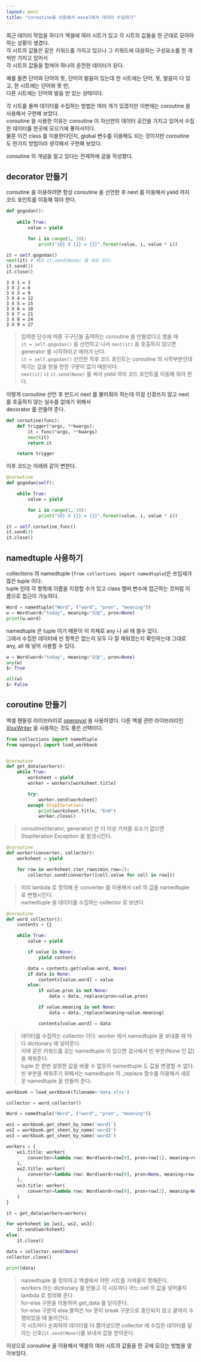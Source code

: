 ```yaml
---
layout: post
title: "coroutine을 사용해서 excel에서 데이터 수집하기"
---
```

최근 데이터 작업을 하다가 엑셀에 여러 시트가 있고 각 시트의 값들을 한 군데로 모아야 하는 상황이 생겼다.  
각 시트의 값들은 같은 키워드를 가지고 있으나 그 키워드에 대응하는 구성요소를 한 개씩만 가지고 있어서  
각 시트의 값들을 합쳐야 하나의 온전한 데이터가 된다.  

예를 들면 단어와 단어의 뜻, 단어의 발음이 있는데 한 시트에는 단어, 뜻, 발음이 다 있고, 한 시트에는 단어와 뜻 만,  
다른 시트에는 단어와 발음 만 있는 상태이다.   

각 시트를 돌며 데이터를 수집하는 방법은 여러 개가 있겠지만 이번에는 coroutine 을 사용해서 구현해 보았다.  
coroutine 을 사용한 이유는 coroutine 이 자신만의 데이터 공간을 가지고 있어서 수집한 데이터를 한곳에 모으기에 좋아서이다.  
물론 이건 class 를 이용한다던지, global 변수를 이용해도 되는 것이지만 coroutine 도 한가지 방법이라 생각해서 구현해 보았다.  

coroutine 의 개념을 알고 있다는 전제하에 글을 작성했다.  

## decorator 만들기
coroutine 을 이용하려면 항상 coroutine 을 선언한 후 next 를 이용해서 yield 까지 코드 포인트를 이동해 줘야 한다.  
```python
def gogodan():
    
    while True:
        value = yield

        for i in range(1, 10):
            print("{0} X {1} = {2}".format(value, i, value * i))

it = self.gogodan()
next(it) # 혹은 it.send(None) 를 써도 된다. 
it.send(3)
it.close()
```
```
3 X 1 = 3
3 X 2 = 6
3 X 3 = 9
3 X 4 = 12
3 X 5 = 15
3 X 6 = 18
3 X 7 = 21
3 X 8 = 24
3 X 9 = 27
```
> 입력한 단수에 따른 구구단을 출력하는 coroutine 을 만들었다고 했을 때  
> `it = self.gogodan()` 을 선언하고 나서 `next(it)` 을 호출하지 않으면 generator 를 시작하라고 에러가 난다.  
> `it = self.gogodan()` 선언한 직후 코드 포인트는 coroutine 의 시작부분인데 여기는 값을 받을 만한 구문이 없기 때문이다.  
> `next(it)` 나 `it.send(None)` 를 써서 yield 까지 코드 포인트를 이동해 줘야 한다.  

이렇게 coroutine 선언 후 반드시 next 를 불러줘야 하는데 이걸 신경쓰지 않고 next 를 호출하지 않는 실수를 없애기 위해서  
decorator 를 만들어 준다.

```python
def coroutine(func):
    def trigger(*args, **kwargs):
        it = func(*args, **kwargs)
        next(it)
        return it

    return trigger
```

이후 코드는 아래와 같이 변한다.

```python
@coroutine
def gogodan(self):

    while True:
        value = yield

        for i in range(1, 10):
            print("{0} X {1} = {2}".format(value, i, value * i))

it = self.coroutine_func()
it.send(3)
it.close()
```

## namedtuple 사용하기  

collections 의 namedtuple (`from collections import namedtuple`)은 쓰임새가 많은 tuple 이다.  
tuple 인데 각 항목에 이름을 지정할 수가 있고 class 멤버 변수에 접근하는 것처럼 이름으로 접근이 가능하다.  
```python
Word = namedtuple("Word", ("word", "pron", "meaning"))
w = Word(word="today", meaning="오늘", pron=None)
print(w.word)
```
namedtuple 은 tuple 이기 때문이 이 자체로 any 나 all 에 쓸수 있다.  
그래서 수집한 데이터에 빈 항목은 없는지 모두 다 잘 채워졌는지 확인하는데 그대로 any, all 에 넣어 사용할 수 있다.  

```python
w = Word(word="today", meaning="오늘", pron=None)
any(w)
$> True

all(w)
$> False
```

## coroutine 만들기
엑셀 핸들링 라이브러리로 [openpyxl] 을 사용하였다. 다른 엑셀 관련 라이브러리인 [XlsxWriter] 을 사용하는 것도 좋은 선택이다.  

```python
from collections import namedtuple
from openpyxl import load_workbook


@coroutine
def get_data(workers):
    while True:
        worksheet = yield
        worker = workers[worksheet.title]

        try:
            worker.send(worksheet)
        except StopIteration:
            print(worksheet.title, "End")
            worker.close()
```
> coroutine(iterator, generator) 은 더 이상 가져올 요소가 없으면 StopIteration Exception 을 발생시킨다.  
 
```python
@coroutine
def worker(converter, collector):
    worksheet = yield

    for row in worksheet.iter_rows(min_row=2):
        collector.send(converter([cell.value for cell in row]))
```
> 미리 lambda 로 정의해 둔 converter 를 이용해서 cell 의 값을 namedtuple 로 변형시킨다.  
> namedtuple 을 데이터를 수집하는 collector 로 보낸다.

```python
@coroutine
def word_collector():
    contents = {}

    while True:
        value = yield

        if value is None:
            yield contents

        data = contents.get(value.word, None)
        if data is None:
            contents[value.word] = value
        else:
            if value.pron is not None:
                data = data._replace(pron=value.pron)

            if value.meaning is not None:
                data = data._replace(meaning=value.meaning)

            contents[value.word] = data
```
> 데이터를 수집하는 collector 이다. worker 에서 namedtuple 을 보내줄 때 마다 dictionary 에 넣어준다.  
> 이때 같은 키워드를 갖는 namedtuple 이 있으면 검사해서 빈 부분(None 인 값) 을 채워준다.  
> tuple 은 한번 설정한 값을 바꿀 수 없듯이 namedtuple 도 값을 변경할 수 없다.  
> 빈 부분을 채워주기 위해서는 namedtuple 의 _replace 함수를 이용해서 새로운 namedtuple 을 만들어 준다.  

```python
workbook = load_workbook(filename='data.xlsx')

collector = word_collector()

Word = namedtuple("Word", ("word", "pron", "meaning"))

ws1 = workbook.get_sheet_by_name('word1')
ws2 = workbook.get_sheet_by_name('word2')
ws3 = workbook.get_sheet_by_name('word3')

workers = {
    ws1.title: worker(
        converter=lambda row: Word(word=row[0], pron=row[1], meaning=row[2]), collector=collector
    ),
    ws2.title: worker(
        converter=lambda row: Word(word=row[0], pron=None, meaning=row[2]), collector=collector
    ),
    ws3.title: worker(
        converter=lambda row: Word(word=row[0], pron=row[2], meaning=None), collector=collector
    )
}

it = get_data(workers=workers)

for worksheet in [ws1, ws2, ws3]:
    it.send(worksheet)
else:
    it.close()

data = collector.send(None)
collector.close()

print(data)
```
> namedtuple 을 정의하고 엑셀에서 어떤 시트를 가져올지 정해준다.  
> workers 라는 dictionary 를 만들고 각 시트마다 어느 cell 의 값을 넣어줄지 lambda 로 정의해 준다.    
> for-else 구문을 이용하여 get_data 를 닫아준다.  
> for-else 구문의 else 블럭은 for 문이 break 구문으로 중단되지 않고 끝까지 수행되었을 때 들어간다.  
> 각 시트마다 순회하여 데이터를 다 뽑아냈으면 collector 에 수집한 데이터를 달라는 신호(`it.send(None)`)를 보내서 값을 받아온다.

이상으로 coroutine 을 이용해서 엑셀의 여러 시트의 값들을 한 곳에 모으는 방법을 알아보았다.  

[openpyxl]: http://openpyxl.readthedocs.io/en/latest/
[XlsxWriter]: https://xlsxwriter.readthedocs.io